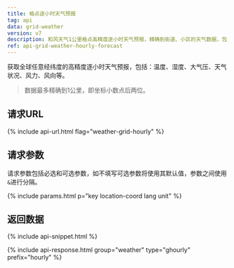```yaml
---
title: 格点逐小时天气预报
tag: api
data: grid-weather
version: v7
description: 和风天气1公里格点高精度逐小时天气预报，精确到街道、小区的天气数据，包括：温度、湿度、大气压、天气状况、风力、风向等
ref: api-grid-weather-hourly-forecast
---
```


获取全球任意经纬度的高精度逐小时天气预报，包括：温度、湿度、大气压、天气状况、风力、风向等。

> 数据最多精确到1公里，即坐标小数点后两位。

## 请求URL

{% include api-url.html flag="weather-grid-hourly" %}

## 请求参数

请求参数包括必选和可选参数，如不填写可选参数将使用其默认值，参数之间使用`&`进行分隔。

{% include params.html p="key location-coord lang unit" %}

## 返回数据

{% include api-snippet.html %}

{% include api-response.html group="weather" type="ghourly" prefix="hourly"  %}

